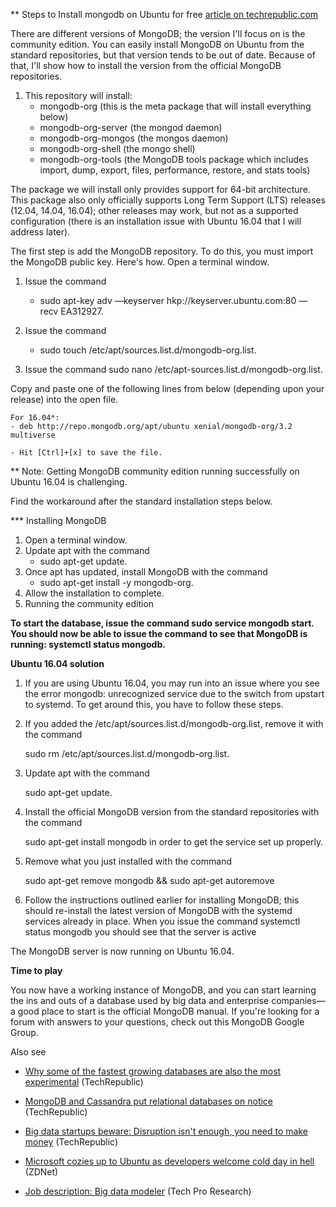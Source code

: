 ** Steps to Install mongodb on Ubuntu for free 
[article on techrepublic.com](https://www.techrepublic.com/article/how-to-install-mongodb-community-edition-on-ubuntu-linux/)

  There are different versions of MongoDB; the version I'll focus on is the community edition. 
	You can easily install MongoDB on Ubuntu from the standard repositories, but that version tends to be out of date. Because of that, I'll show how to install the version from the official MongoDB repositories. 
	
1. This repository will install:
  	- mongodb-org (this is the meta package that will install everything below)
  	- mongodb-org-server (the mongod daemon)
 	- mongodb-org-mongos (the mongos daemon)
  	- mongodb-org-shell (the mongo shell)
  	- mongodb-org-tools (the MongoDB tools package which includes import, dump, export, files, performance, restore, and stats tools)

The package we will install only provides support for 64-bit architecture. This package also only officially supports Long Term Support (LTS) releases (12.04, 14.04, 16.04); other releases may work, but not as a supported configuration (there is an installation issue with Ubuntu 16.04 that I will address later).

The first step is add the MongoDB repository. To do this, you must import the MongoDB public key. Here's how.
Open a terminal window.

1. Issue the command 
	- sudo apt-key adv —keyserver hkp://keyserver.ubuntu.com:80 —recv EA312927.
			
2. Issue the command 
	- sudo touch /etc/apt/sources.list.d/mongodb-org.list.
			
3. Issue the command sudo nano /etc/apt-sources.list.d/mongodb-org.list.
	
Copy and paste one of the following lines from below (depending upon your release) into the open file.
		
	For 16.04*: 
	- deb http://repo.mongodb.org/apt/ubuntu xenial/mongodb-org/3.2 multiverse
		
	- Hit [Ctrl]+[x] to save the file.

** Note: Getting MongoDB community edition running successfully on Ubuntu 16.04 is challenging. 

Find the workaround after the standard installation steps below.

*** Installing MongoDB

1. Open a terminal window.
2. Update apt with the command 
	- sudo apt-get update.
3. Once apt has updated, install MongoDB with the command 
	- sudo apt-get install -y mongodb-org.
4. Allow the installation to complete.
5. Running the community edition

**To start the database, issue the command sudo service mongodb start. You should now be able to issue the command to see that MongoDB is running: systemctl status mongodb.**

**Ubuntu 16.04 solution**
		
1. If you are using Ubuntu 16.04, you may run into an issue where you see the error mongodb: unrecognized service due to the switch from upstart to systemd. To get around this, you have to follow these steps.

1. If you added the /etc/apt/sources.list.d/mongodb-org.list, remove it with the command 

	sudo rm /etc/apt/sources.list.d/mongodb-org.list.
			
2. Update apt with the command 

	sudo apt-get update.

3. Install the official MongoDB version from the standard repositories with the command 

	sudo apt-get install mongodb in order to get the service set up properly.

4. Remove what you just installed with the command 
		
	sudo apt-get remove mongodb && sudo apt-get autoremove
		
5. Follow the instructions outlined earlier for installing MongoDB; this should re-install the latest version of MongoDB with the systemd services already in place. When you issue the command systemctl status mongodb you should see that the server is active

The MongoDB server is now running on Ubuntu 16.04.

**Time to play**

You now have a working instance of MongoDB, and you can start learning the ins and outs of a database used by big data and enterprise companies—a good place to start is the official MongoDB manual. If you're looking for a forum with answers to your questions, check out this MongoDB Google Group.

Also see
- [Why some of the fastest growing databases are also the most experimental](https://www.techrepublic.com/article/why-some-of-the-fastest-growing-databases-are-also-the-most-experimental/) (TechRepublic)

- [MongoDB and Cassandra put relational databases on notice](https://www.techrepublic.com/article/mongodb-and-cassandra-put-relational-databases-on-notice/) (TechRepublic)

- [Big data startups beware: Disruption isn't enough, you need to make money](https://www.techrepublic.com/article/big-data-startups-beware-disruption-isnt-enough-you-need-to-make-money/) (TechRepublic)

- [Microsoft cozies up to Ubuntu as developers welcome cold day in hell](http://www.zdnet.com/article/microsoft-cozies-up-to-ubuntu-as-developers-welcome-cold-day-in-hell/) (ZDNet)

- [Job description: Big data modeler](http://www.techproresearch.com/downloads/job-description-big-data-modeler/) (Tech Pro Research)


